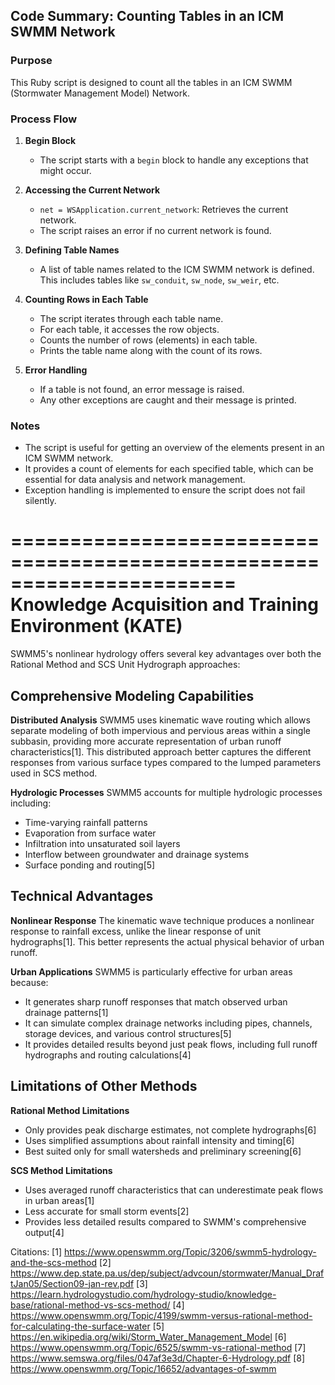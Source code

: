 ## Code Summary: Counting Tables in an ICM SWMM Network

### Purpose
This Ruby script is designed to count all the tables in an ICM SWMM (Stormwater Management Model) Network.

### Process Flow

1. **Begin Block**
   - The script starts with a `begin` block to handle any exceptions that might occur.

2. **Accessing the Current Network**
   - `net = WSApplication.current_network`: Retrieves the current network.
   - The script raises an error if no current network is found.

3. **Defining Table Names**
   - A list of table names related to the ICM SWMM network is defined. This includes tables like `sw_conduit`, `sw_node`, `sw_weir`, etc.

4. **Counting Rows in Each Table**
   - The script iterates through each table name.
   - For each table, it accesses the row objects.
   - Counts the number of rows (elements) in each table.
   - Prints the table name along with the count of its rows.

5. **Error Handling**
   - If a table is not found, an error message is raised.
   - Any other exceptions are caught and their message is printed.

### Notes
- The script is useful for getting an overview of the elements present in an ICM SWMM network.
- It provides a count of elements for each specified table, which can be essential for data analysis and network management.
- Exception handling is implemented to ensure the script does not fail silently.

=======================================================================
Knowledge Acquisition and Training Environment (KATE)
=======================================================================
SWMM5's nonlinear hydrology offers several key advantages over both the Rational Method and SCS Unit Hydrograph approaches:

## Comprehensive Modeling Capabilities

**Distributed Analysis**
SWMM5 uses kinematic wave routing which allows separate modeling of both impervious and pervious areas within a single subbasin, providing more accurate representation of urban runoff characteristics[1]. This distributed approach better captures the different responses from various surface types compared to the lumped parameters used in SCS method.

**Hydrologic Processes**
SWMM5 accounts for multiple hydrologic processes including:
- Time-varying rainfall patterns
- Evaporation from surface water
- Infiltration into unsaturated soil layers
- Interflow between groundwater and drainage systems
- Surface ponding and routing[5]

## Technical Advantages

**Nonlinear Response**
The kinematic wave technique produces a nonlinear response to rainfall excess, unlike the linear response of unit hydrographs[1]. This better represents the actual physical behavior of urban runoff.

**Urban Applications**
SWMM5 is particularly effective for urban areas because:
- It generates sharp runoff responses that match observed urban drainage patterns[1]
- It can simulate complex drainage networks including pipes, channels, storage devices, and various control structures[5]
- It provides detailed results beyond just peak flows, including full runoff hydrographs and routing calculations[4]

## Limitations of Other Methods

**Rational Method Limitations**
- Only provides peak discharge estimates, not complete hydrographs[6]
- Uses simplified assumptions about rainfall intensity and timing[6]
- Best suited only for small watersheds and preliminary screening[6]

**SCS Method Limitations**
- Uses averaged runoff characteristics that can underestimate peak flows in urban areas[1]
- Less accurate for small storm events[2]
- Provides less detailed results compared to SWMM's comprehensive output[4]

Citations:
[1] https://www.openswmm.org/Topic/3206/swmm5-hydrology-and-the-scs-method
[2] https://www.dep.state.pa.us/dep/subject/advcoun/stormwater/Manual_DraftJan05/Section09-jan-rev.pdf
[3] https://learn.hydrologystudio.com/hydrology-studio/knowledge-base/rational-method-vs-scs-method/
[4] https://www.openswmm.org/Topic/4199/swmm-versus-rational-method-for-calculating-the-surface-water
[5] https://en.wikipedia.org/wiki/Storm_Water_Management_Model
[6] https://www.openswmm.org/Topic/6525/swmm-vs-rational-method
[7] https://www.semswa.org/files/047af3e3d/Chapter-6-Hydrology.pdf
[8] https://www.openswmm.org/Topic/16652/advantages-of-swmm
